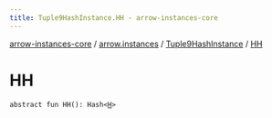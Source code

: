```yaml
---
title: Tuple9HashInstance.HH - arrow-instances-core
---
```


[arrow-instances-core](../../index.html) / [arrow.instances](../index.html) / [Tuple9HashInstance](index.html) / [HH](./-h-h.html)

# HH

`abstract fun HH(): Hash<`[`H`](index.html#H)`>`